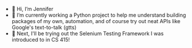- 👋 Hi, I’m Jennifer
- 🌱 I’m currently working a Python project to help me understand building packages of my own, automation, and of course try out neat APIs like Google's text-to-talk (gtts)
- 👀 Next, I'll be trying out the Selenium Testing Framework I was introduced to in CS 415!

<!---
Jennifer184/Jennifer184 is a ✨ special ✨ repository because its `README.md` (this file) appears on your GitHub profile.
You can click the Preview link to take a look at your changes.
--->
